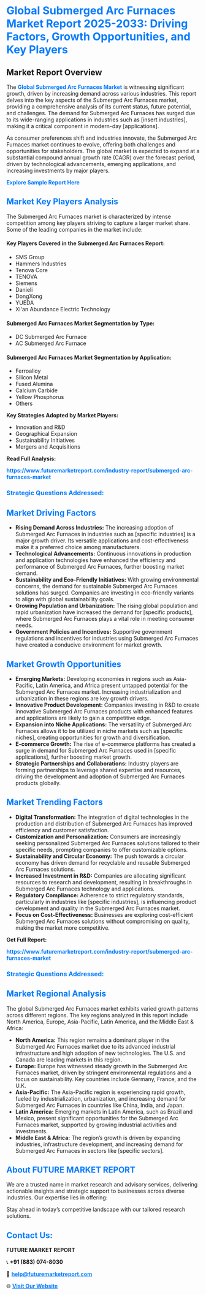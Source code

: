 <h1 style="color: #007BFF;">Global Submerged Arc Furnaces Market Report 2025-2033: Driving Factors, Growth Opportunities, and Key Players</h1>

<section id="overview">
<h2>Market Report Overview</h2>
<p>The <a href="https://www.futuremarketreport.com/industry-report/submerged-arc-furnaces-market" style="color: #007BFF; text-decoration: none;"><strong>Global Submerged Arc Furnaces Market</strong></a> is witnessing significant growth, driven by increasing demand across various industries. This report delves into the key aspects of the Submerged Arc Furnaces market, providing a comprehensive analysis of its current status, future potential, and challenges. The demand for Submerged Arc Furnaces has surged due to its wide-ranging applications in industries such as [insert industries], making it a critical component in modern-day [applications].</p>
<p>As consumer preferences shift and industries innovate, the Submerged Arc Furnaces market continues to evolve, offering both challenges and opportunities for stakeholders. The global market is expected to expand at a substantial compound annual growth rate (CAGR) over the forecast period, driven by technological advancements, emerging applications, and increasing investments by major players.</p>
</section>

<section id="overview">
<p><a href="https://www.futuremarketreport.com/request-sample/reportId=91921" style="color: #007BFF; text-decoration: none;"><strong>Explore Sample Report Here</strong></a></p>
</section>

<section id="key-players">
<h2 style="color: #007BFF;">Market Key Players Analysis</h2>
<p>The Submerged Arc Furnaces market is characterized by intense competition among key players striving to capture a larger market share. Some of the leading companies in the market include:</p>
<h4>Key Players Covered in the Submerged Arc Furnaces Report:</h4>
<ul><li>SMS Group</li><li>Hammers Industries</li><li>Tenova Core</li><li>TENOVA</li><li>Siemens</li><li>Danieli</li><li>DongXong</li><li>YUEDA</li><li>Xi&#039;an Abundance Electric Technology</li></ul>
<h4>Submerged Arc Furnaces Market Segmentation by Type:</h4>
<ul><li>DC Submerged Arc Furnace</li><li>AC Submerged Arc Furnace</li></ul>

<h4>Submerged Arc Furnaces Market Segmentation by Application:</h4>
<ul><li>Ferroalloy</li><li>Silicon Metal</li><li>Fused Alumina</li><li>Calcium Carbide</li><li>Yellow Phosphorus</li><li>Others</li></ul>
<p><strong>Key Strategies Adopted by Market Players:</strong></p>
<ul>
<li>Innovation and R&D</li>
<li>Geographical Expansion</li>
<li>Sustainability Initiatives</li>
<li>Mergers and Acquisitions</li>
</ul>
</section>

<section>
<p><strong>Read Full Analysis: </strong></p><a href="https://www.futuremarketreport.com/industry-report/submerged-arc-furnaces-market" style="color: #007BFF; text-decoration: none;"><strong>https://www.futuremarketreport.com/industry-report/submerged-arc-furnaces-market</strong></a>
<h3 style="color: #007BFF;">Strategic Questions Addressed:</h3>
</section>

<section id="driving-factors">
<h2 style="color: #007BFF;">Market Driving Factors</h2>
<ul>
<li><strong>Rising Demand Across Industries:</strong> The increasing adoption of Submerged Arc Furnaces in industries such as [specific industries] is a major growth driver. Its versatile applications and cost-effectiveness make it a preferred choice among manufacturers.</li>
<li><strong>Technological Advancements:</strong> Continuous innovations in production and application technologies have enhanced the efficiency and performance of Submerged Arc Furnaces, further boosting market demand.</li>
<li><strong>Sustainability and Eco-Friendly Initiatives:</strong> With growing environmental concerns, the demand for sustainable Submerged Arc Furnaces solutions has surged. Companies are investing in eco-friendly variants to align with global sustainability goals.</li>
<li><strong>Growing Population and Urbanization:</strong> The rising global population and rapid urbanization have increased the demand for [specific products], where Submerged Arc Furnaces plays a vital role in meeting consumer needs.</li>
<li><strong>Government Policies and Incentives:</strong> Supportive government regulations and incentives for industries using Submerged Arc Furnaces have created a conducive environment for market growth.</li>
</ul>
</section>

<section id="growth-opportunities">
<h2 style="color: #007BFF;">Market Growth Opportunities</h2>
<ul>
<li><strong>Emerging Markets:</strong> Developing economies in regions such as Asia-Pacific, Latin America, and Africa present untapped potential for the Submerged Arc Furnaces market. Increasing industrialization and urbanization in these regions are key growth drivers.</li>
<li><strong>Innovative Product Development:</strong> Companies investing in R&D to create innovative Submerged Arc Furnaces products with enhanced features and applications are likely to gain a competitive edge.</li>
<li><strong>Expansion into Niche Applications:</strong> The versatility of Submerged Arc Furnaces allows it to be utilized in niche markets such as [specific niches], creating opportunities for growth and diversification.</li>
<li><strong>E-commerce Growth:</strong> The rise of e-commerce platforms has created a surge in demand for Submerged Arc Furnaces used in [specific applications], further boosting market growth.</li>
<li><strong>Strategic Partnerships and Collaborations:</strong> Industry players are forming partnerships to leverage shared expertise and resources, driving the development and adoption of Submerged Arc Furnaces products globally.</li>
</ul>
</section>

<section id="trending-factors">
<h2 style="color: #007BFF;">Market Trending Factors</h2>
<ul>
<li><strong>Digital Transformation:</strong> The integration of digital technologies in the production and distribution of Submerged Arc Furnaces has improved efficiency and customer satisfaction.</li>
<li><strong>Customization and Personalization:</strong> Consumers are increasingly seeking personalized Submerged Arc Furnaces solutions tailored to their specific needs, prompting companies to offer customizable options.</li>
<li><strong>Sustainability and Circular Economy:</strong> The push towards a circular economy has driven demand for recyclable and reusable Submerged Arc Furnaces solutions.</li>
<li><strong>Increased Investment in R&D:</strong> Companies are allocating significant resources to research and development, resulting in breakthroughs in Submerged Arc Furnaces technology and applications.</li>
<li><strong>Regulatory Compliance:</strong> Adherence to strict regulatory standards, particularly in industries like [specific industries], is influencing product development and quality in the Submerged Arc Furnaces market.</li>
<li><strong>Focus on Cost-Effectiveness:</strong> Businesses are exploring cost-efficient Submerged Arc Furnaces solutions without compromising on quality, making the market more competitive.</li>
</ul>
</section>

<section>
<p><strong>Get Full Report: </strong></p><a href="https://www.futuremarketreport.com/industry-report/submerged-arc-furnaces-market" style="color: #007BFF; text-decoration: none;"><strong>https://www.futuremarketreport.com/industry-report/submerged-arc-furnaces-market</strong></a>
<h3 style="color: #007BFF;">Strategic Questions Addressed:</h3>
</section>


<section id="regional-analysis">
<h2 style="color: #007BFF;">Market Regional Analysis</h2>
<p>The global Submerged Arc Furnaces market exhibits varied growth patterns across different regions. The key regions analyzed in this report include North America, Europe, Asia-Pacific, Latin America, and the Middle East & Africa:</p>
<ul>
<li><strong>North America:</strong> This region remains a dominant player in the Submerged Arc Furnaces market due to its advanced industrial infrastructure and high adoption of new technologies. The U.S. and Canada are leading markets in this region.</li>
<li><strong>Europe:</strong> Europe has witnessed steady growth in the Submerged Arc Furnaces market, driven by stringent environmental regulations and a focus on sustainability. Key countries include Germany, France, and the U.K.</li>
<li><strong>Asia-Pacific:</strong> The Asia-Pacific region is experiencing rapid growth, fueled by industrialization, urbanization, and increasing demand for Submerged Arc Furnaces in countries like China, India, and Japan.</li>
<li><strong>Latin America:</strong> Emerging markets in Latin America, such as Brazil and Mexico, present significant opportunities for the Submerged Arc Furnaces market, supported by growing industrial activities and investments.</li>
<li><strong>Middle East & Africa:</strong> The region’s growth is driven by expanding industries, infrastructure development, and increasing demand for Submerged Arc Furnaces in sectors like [specific sectors].</li>
</ul>
</section>

<footer>
<h2 style="color: #007BFF;">About FUTURE MARKET REPORT</h2>
<p>We are a trusted name in market research and advisory services, delivering actionable insights and strategic support to businesses across diverse industries. Our expertise lies in offering:</p>

<p>Stay ahead in today’s competitive landscape with our tailored research solutions.</p>

<h2 style="color: #007BFF;">Contact Us:</h2>
<p><strong>FUTURE MARKET REPORT</strong></p>
<p>📞 <strong>+91 (883) 074-8030</strong></p>
<p>📧 <strong><a href="mailto:help@futuremarketreport.com" style="color: #007BFF;">help@futuremarketreport.com</a></strong></p>
<p>🌐 <strong><a href="https://www.futuremarketreport.com/" style="color: #007BFF;">Visit Our Website</a></strong></p>
</footer>